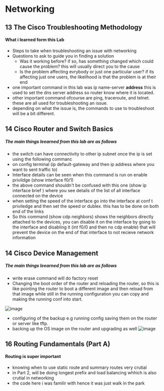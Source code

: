 # Networking

## 13 The Cisco Troubleshooting Methodology
#### What i learned form this Lab

 * Steps to take when troubleshooting an issue with networking
 * Questions to ask to guide you in finding a solution 
     * Was it working before? if so, has something changed which could cause the problem? this will usually direct you to the cause
     * Is the problem affecting evrybody or just one particular user? if its affecting just one users, the likelihood is that the problem is at their end
 * one important command in this lab was ip name-server **address** this is used to set the dns server address so router know where it is located.
 * other important command ofcourse are ping, traceroute, and telnet. these are all used for troubleshooting an issue.
 * depending on what the issue is, the commands to use to troubleshoot will be a bit different.
 
 ## 14 Cisco Router and Switch Basics
##### The main things leearned from this lab are as follows 

 
 * the switch can have connectivity to other ip subnet once the ip is set using the following commanc
 * on config terminal (ip default-gateway and then ip address where you want to sent traffic to)
 * Interface details can be seen when this command is run on enable privildge (show interface f0/1)
 * the above command shouldn't be confused with this one (show ip interface brief ) where you see details of the list of all interface connected on the device
 * when setting the speed of the interface go into the interface at conf t priviledge and then set the speed or dublex. this has to be done on both end of the links
 * So this command (show cdp neighbors) shows the neighbors directly attached to the devices, you can disable it on the interface by going to the interface and disabling it (int f0/0 and then no cdp enable) that will prevent the device on the end of that interface to not recieve network information
 
 
 ## 14 Cisco Device Management
##### The main things leearned from this lab are as follows 

* write erase command will do factory reset
* Changing the boot order of the router and reloading the router, so this is like pointing the router to boot a different image and then reload from that image while still in the running configuration you can copy and making the running conf into start.

![image](https://user-images.githubusercontent.com/110028539/184810228-83abbc8e-da4e-44c9-bccf-d62d6a6468d4.png)

* configuring of the backup e.g running config saving them on the router or server like tftp.
* backing up the OS image on the router and upgrading as well
![image](https://user-images.githubusercontent.com/110028539/184810569-6d6a4298-465b-4616-b9c8-1d7a911c975d.png)

## 16 Routing Fundamentals (Part A)
#### Routing is super important
* knowing when to use static route and summary routes very crutial
* in Part 2, will be doing longest prefix and load balancing whhich is also crutial in networking
* the code here i was familir with hence it was just walk in the park



 
       
